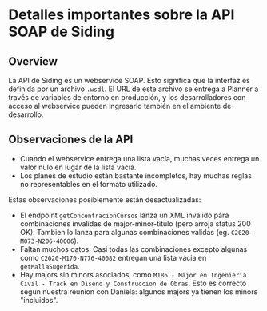 
# Detalles importantes sobre la API SOAP de Siding

## Overview

La API de Siding es un webservice SOAP.
Esto significa que la interfaz es definida por un archivo `.wsdl`.
El URL de este archivo se entrega a Planner a través de variables de entorno en producción, y los desarrolladores con acceso al webservice pueden ingresarlo también en el ambiente de desarrollo.

## Observaciones de la API

- Cuando el webservice entrega una lista vacía, muchas veces entrega un valor nulo en lugar de la lista vacía.
- Los planes de estudio están bastante incompletos, hay muchas reglas no representables en el formato utilizado.

Estas observaciones posiblemente están desactualizadas:

- El endpoint `getConcentracionCursos` lanza un XML invalido para combinaciones invalidas de major-minor-titulo (pero arroja status 200 OK). Tambien lo lanza para algunas combinaciones validas (eg. `C2020-M073-N206-40006`).
- Faltan muchos datos.
    Casi todas las combinaciones excepto algunas como `C2020-M170-N776-40082` entregan una lista vacia en `getMallaSugerida`.
- Hay majors sin minors asociados, como `M186 - Major en Ingenieria Civil - Track en Diseno y Construccion de Obras`.
    Esto es correcto segun nuestra reunion con Daniela: algunos majors ya tienen los minors "incluidos".
